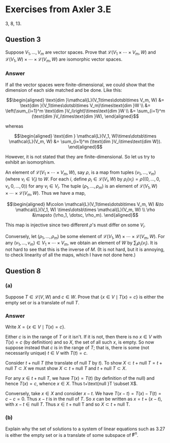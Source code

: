 # Exercises from Axler 3.E

3, 8, 13.

## Question 3

Suppose $V_1, \dots, V_m$ are vector spaces. Prove that
$\mathcal{L}(V_1\times\dotsb\times V_m, W)$ and $\mathcal{L}(V_1, W)
\times\dotsb\times \mathcal{L}(V_m, W)$ are isomorphic vector spaces.

### Answer

If all the vector spaces were finite-dimensional, we could show that
the dimension of each side matched and be done. Like this:

```math
\begin{aligned}
\text{dim }\mathcal{L}(V_1\times\dotsb\times V_m, W) 
  &= \text{dim }(V_1\times\dotsb\times V_m)\times\text{dim }W \\
  &= \left(\sum_{i=1}^m \text{dim }V_i\right)\times\text{dim }W \\
  &= \sum_{i=1}^m (\text{dim }V_i\times\text{dim }W), 
\end{aligned}
```

whereas

```math
\begin{aligned}
\text{dim } \mathcal{L}(V_1, W)\times\dotsb\times \mathcal{L}(V_m, W)
  &= \sum_{i=1}^m (\text{dim }V_i\times\text{dim W}).
  \end{aligned}
```

However, it is not stated that they are finite-dimensional. So let us
try to exhibit an isomorphism.

An element of $\mathcal{L}(V_1\times\dotsb\times V_m, W)$, say $\rho$,
is a map from tuples $(v_1, \dotsc, v_m)$ (where $v_i\in V_i$) to
$W$. For each $i$, define $\rho_i\in \mathcal{L}(V_i, W)$ by
$\rho_i(v_i) = \rho((0,\dotsc,0,v_i,0,\dotsc,0))$ for any $v_i\in
V_i$. The tuple $(\rho_1,\dotsc,\rho_m)$ is an element of
$\mathcal{L}(V_1, W) \times\dotsb\times \mathcal{L}(V_m, W)$. Thus we
have a map,

```math
\begin{aligned}
M\colon \mathcal{L}(V_1\times\dotsb\times V_m, W) &\to \mathcal{L}(V_1, W)
\times\dotsb\times \mathcal{L}(V_m, W) \\
\rho &\mapsto (\rho_1, \dotsc, \rho_m).
\end{aligned}
```

This map is injective since two different $\rho$'s must differ on some
$V_i$.

Conversely, let $(\rho_1,\dotsc,\rho_m)$ be some element of
$\mathcal{L}(V_1, W) \times\dotsb\times \mathcal{L}(V_m, W)$. For any
$(v_1,\dotsc,v_m)\in V_1\times\dotsb\times V_m$, we obtain an element
of $W$ by $\sum_i \rho_i(v_i)$. It is not hard to see that this is the
inverse of $M$. (It is not hard, but it is annoying, to check
linearity of all the maps, which I have not done here.)

## Question 8

### (a)

Suppose $T\in \mathcal{L}(V,W)$ and $c\in W$. Prove that $`\{x\in V\mid
T(x) = c\}`$ is either the empty set or is a translate of $\text{null }T$.

### Answer

Write $`X = \{x\in V\mid T(x) = c\}`$.

Either $c$ is in the range of $T$ or it isn't. If it is not, then
there is no $x\in V$ with $T(x)=c$ (by definition) and so $X$, the set
of all such $x$, is empty. So now suppose instead that $c$ is in the
range of $T$; that is, there is some (not necessarily unique) $t\in V$
with $T(t)=c$.

Consider $t+\text{null }T$ (the translate of $\text{null }T$ by
$t$). To show $X\subset t+\text{null }T = t+\text{null }T\subset X$ we
must show $X\subset t+\text{null }T$ and $t+\text{null }T\subset X$.

For any $x\in t+\text{null }T$, we have $T(x) = T(t)$ (by
definition of the null) and hence $T(x) = c$, whence $x\in X$. Thus
t+\text{null }T \subset X$.

Conversely, take $x\in X$ and consider $x-t$. We have
$T(x-t)=T(x)-T(t)=c-c=0$. Thus $x-t$ is in the null of $T$. So $x$
can be written as $x = t+(x-t)$, with $x-t\in\text{null }T$. Thus
$x\in t+\text{null T}$ and so $X\subset t+\text{null T}$.

### (b)

Explain why the set of solutions to a system of linear equations such
as 3.27 is either the empty set or is a translate of some subspace of $\mathbf{F}^n$.
